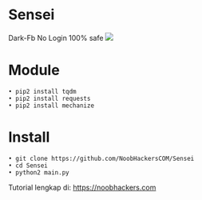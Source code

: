 # Sensei
Dark-Fb No Login 100% safe
<img src="https://github.com/BOT-033/Sensei/blob/master/Screenshot_2020-07-16-00-13-54-17.jpg">
# Module
```
• pip2 install tqdm
• pip2 install requests
• pip2 install mechanize
```
# Install
```
• git clone https://github.com/NoobHackersCOM/Sensei
• cd Sensei
• python2 main.py
```
Tutorial lengkap di:
https://noobhackers.com

